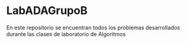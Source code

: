 # LabADAGrupoB

En este repositorio se encuentran todos los problemas desarrollados durante las clases de laboratorio de Algoritmos 
